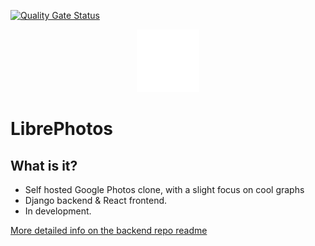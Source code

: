 [![Quality Gate Status](https://sonarcloud.io/api/project_badges/measure?project=LibrePhotos_ownphotos-frontend&metric=alert_status)](https://sonarcloud.io/dashboard?id=LibrePhotos_ownphotos-frontend)
<div style="text-align:center"><img width="100" src ="/public/logo-white.png"/></div>

# LibrePhotos

## What is it?

- Self hosted Google Photos clone, with a slight focus on cool graphs
- Django backend & React frontend. 
- In development. 

[More detailed info on the backend repo readme](https://github.com/LibrePhotos/librephotos)

